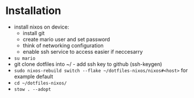 # Installation
- install nixos on device:
  - install git
  - create mario user and set password
  - think of networking configuration
  - enable ssh service to access easier if neccesarry
- ```su mario```
- git clone dotfiles into ~/ - add ssh key to github (ssh-keygen)
- ```sudo nixos-rebuild switch --flake ~/dotfiles-nixos/nixos#<host>``` <host> for example default
- ```cd ~/dotfiles-nixos/```
- ```stow . --adopt```
